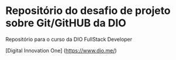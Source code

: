 # Repositório do desafio de projeto sobre Git/GitHUB da DIO

Repositório para o curso da DIO FullStack Developer

[Digital Innovation One] (https://www.dio.me/)
